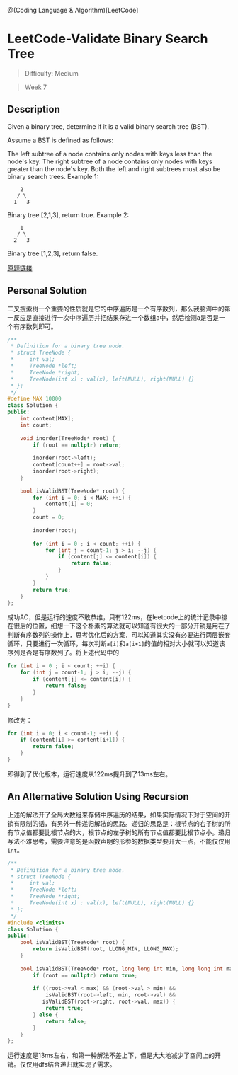 @(Coding Language & Algorithm)[LeetCode]

# LeetCode-Validate Binary Search Tree

> Difficulty: Medium

> Week 7

## Description

Given a binary tree, determine if it is a valid binary search tree (BST).

Assume a BST is defined as follows:

The left subtree of a node contains only nodes with keys less than the node's key.
The right subtree of a node contains only nodes with keys greater than the node's key.
Both the left and right subtrees must also be binary search trees.
Example 1:
```
    2
   / \
  1   3
```
Binary tree [2,1,3], return true.
Example 2:
```
    1
   / \
  2   3
```
Binary tree [1,2,3], return false.

[原题链接](https://leetcode.com/problems/validate-binary-search-tree/description/)

## Personal Solution

二叉搜索树一个重要的性质就是它的中序遍历是一个有序数列，那么我脑海中的第一反应是直接进行一次中序遍历并把结果存进一个数组a中，然后检测a是否是一个有序数列即可。

```cpp
/**
 * Definition for a binary tree node.
 * struct TreeNode {
 *     int val;
 *     TreeNode *left;
 *     TreeNode *right;
 *     TreeNode(int x) : val(x), left(NULL), right(NULL) {}
 * };
 */
#define MAX 10000
class Solution {
public:
    int content[MAX];
    int count;
    
    void inorder(TreeNode* root) {
        if (root == nullptr) return;
        
        inorder(root->left);
        content[count++] = root->val;
        inorder(root->right);
    }
    
    bool isValidBST(TreeNode* root) {
        for (int i = 0; i < MAX; ++i) {
            content[i] = 0;
        }
        count = 0;
        
        inorder(root);
        
        for (int i = 0 ; i < count; ++i) {
            for (int j = count-1; j > i; --j) {
                if (content[j] <= content[i]) {
                    return false;
                }
            }
        }
        return true;
    }
};
```

成功AC，但是运行的速度不敢恭维，只有122ms，在leetcode上的统计记录中排在很后的位置，细想一下这个朴素的算法就可以知道有很大的一部分开销是用在了判断有序数列的操作上，思考优化后的方案，可以知道其实没有必要进行两层嵌套循环，只要进行一次循环，每次判断`a[i]`和`a[i+1]`的值的相对大小就可以知道该序列是否是有序数列了。将上述代码中的

```cpp
for (int i = 0 ; i < count; ++i) {
    for (int j = count-1; j > i; --j) {
        if (content[j] <= content[i]) {
            return false;
        }
    }
}
```

修改为：

```cpp
for (int i = 0; i < count-1; ++i) {
    if (content[i] >= content[i+1]) {
        return false;
    }
}
```

即得到了优化版本，运行速度从122ms提升到了13ms左右。


## An Alternative Solution Using Recursion

上述的解法开了全局大数组来存储中序遍历的结果，如果实际情况下对于空间的开销有限制的话，有另外一种递归解法的思路。递归的思路是：根节点的右子树的所有节点值都要比根节点的大，根节点的左子树的所有节点值都要比根节点小。递归写法不难思考，需要注意的是函数声明的形参的数据类型要开大一点，不能仅仅用`int`。

```cpp
/**
 * Definition for a binary tree node.
 * struct TreeNode {
 *     int val;
 *     TreeNode *left;
 *     TreeNode *right;
 *     TreeNode(int x) : val(x), left(NULL), right(NULL) {}
 * };
 */
#include <climits>
class Solution {
public:
    bool isValidBST(TreeNode* root) {
        return isValidBST(root, LLONG_MIN, LLONG_MAX);
    }
    
    bool isValidBST(TreeNode* root, long long int min, long long int max) {
        if (root == nullptr) return true;
        
        if ((root->val < max) && (root->val > min) && 
            isValidBST(root->left, min, root->val) &&
           isValidBST(root->right, root->val, max)) {
            return true;
        } else {
            return false;
        }
    }
};
```

运行速度是13ms左右，和第一种解法不差上下，但是大大地减少了空间上的开销。仅仅用dfs结合递归就实现了需求。